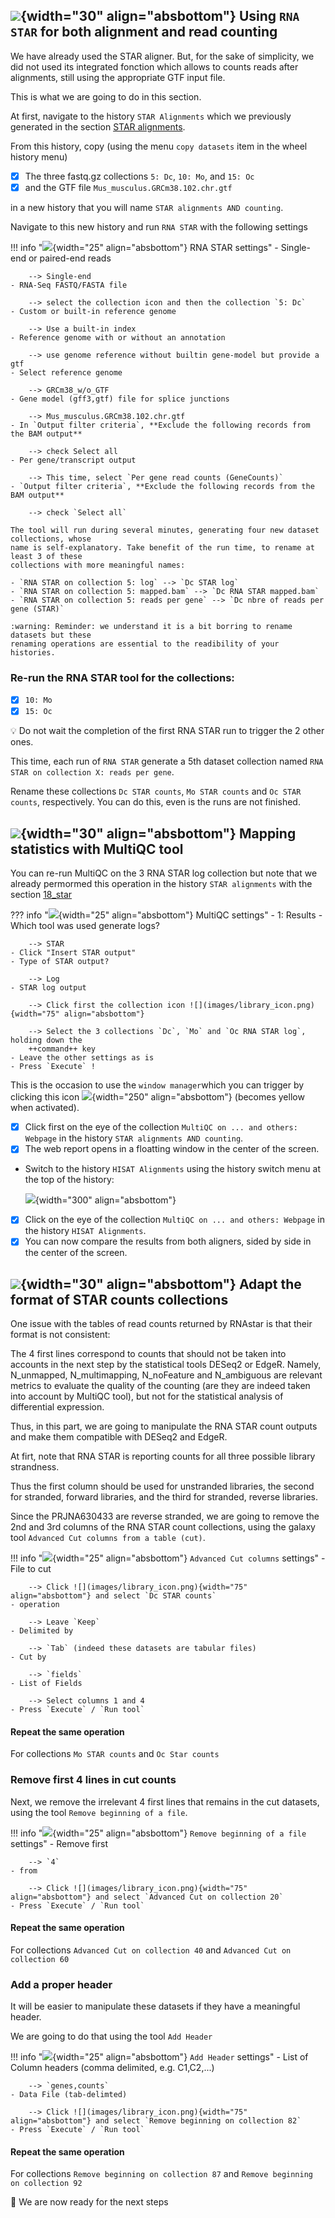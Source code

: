 ## ![](images/tool_small.png){width="30" align="absbottom"} Using `RNA STAR` for both alignment and read counting

We have already used the STAR aligner. But, for the sake of simplicity, we did not used its
integrated fonction which allows to counts reads after alignments, still using the appropriate
GTF input file.

This is what we are going to do in this section.

At first, navigate to the history `STAR Alignments` which we previously generated in the
section [STAR alignments](../18_star/#star-alignments).

From this history, copy (using the menu `copy datasets` item in the wheel history menu)

- [x] The three fastq.gz collections `5: Dc`, `10: Mo`, and `15: Oc`
- [x] and the GTF file `Mus_musculus.GRCm38.102.chr.gtf`

in a new history that you will name `STAR alignments AND counting`.

Navigate to this new history and run `RNA STAR` with the following settings


!!! info "![](images/tool_small.png){width="25" align="absbottom"} RNA STAR settings"
    - Single-end or paired-end reads
        
        --> Single-end
    - RNA-Seq FASTQ/FASTA file
        
        --> select the collection icon and then the collection `5: Dc`
    - Custom or built-in reference genome
        
        --> Use a built-in index
    - Reference genome with or without an annotation
        
        --> use genome reference without builtin gene-model but provide a gtf
    - Select reference genome
        
        --> GRCm38_w/o_GTF
    - Gene model (gff3,gtf) file for splice junctions
        
        --> Mus_musculus.GRCm38.102.chr.gtf
    - In `Output filter criteria`, **Exclude the following records from the BAM output**
        
        --> check Select all
    - Per gene/transcript output
        
        --> This time, select `Per gene read counts (GeneCounts)`
    - `Output filter criteria`, **Exclude the following records from the BAM output**
        
        --> check `Select all`

    The tool will run during several minutes, generating four new dataset collections, whose
    name is self-explanatory. Take benefit of the run time, to rename at least 3 of these
    collections with more meaningful names:
    
    - `RNA STAR on collection 5: log` --> `Dc STAR log`
    - `RNA STAR on collection 5: mapped.bam` --> `Dc RNA STAR mapped.bam`
    - `RNA STAR on collection 5: reads per gene` --> `Dc nbre of reads per gene (STAR)`
    
    :warning: Reminder: we understand it is a bit borring to rename datasets but these
    renaming operations are essential to the readibility of your histories.

### Re-run the RNA STAR tool for the collections:
- [x] `10: Mo`
- [x] `15: Oc`

:bulb: Do not wait the completion of the first RNA STAR run to trigger the 2 other ones.

This time, each run of `RNA STAR` generate a 5th dataset collection named
`RNA STAR on collection X: reads per gene`.

Rename these collections `Dc STAR counts`, `Mo STAR counts` and `Oc STAR counts`,
respectively. You can do this, even is the runs are not finished.

## ![](images/tool_small.png){width="30" align="absbottom"} Mapping statistics with MultiQC tool

You can re-run MultiQC on the 3 RNA STAR log collection but note that we already permormed
this operation in the history `STAR alignments` with the section [18_star](../18_star/#mapping-statistics-with-multiqc-tool)

??? info "![](images/tool_small.png){width="25" align="absbottom"} MultiQC settings"
    - 1: Results
    - Which tool was used generate logs?
        
        --> STAR
    - Click "Insert STAR output"
    - Type of STAR output?
        
        --> Log
    - STAR log output
        
        --> Click first the collection icon ![](images/library_icon.png){width="75" align="absbottom"}
        
        --> Select the 3 collections `Dc`, `Mo` and `Oc RNA STAR log`, holding down the
        ++command++ key
    - Leave the other settings as is
    - Press `Execute` !

This is the occasion to use the `window manager`which you can trigger by clicking this
icon ![](images/window_manager_icon.png){width="250" align="absbottom"} (becomes yellow
when activated).

- [x] Click first on the eye of the collection `MultiQC on ... and others: Webpage` in the history
`STAR alignments AND counting`.
- [x] The web report opens in a floatting window in the center of the screen.
- Switch to the history `HISAT Alignments` using the history switch menu at the top of the history:
  
  ![](images/switch_history_icon.png){width="300" align="absbottom"}
  
- [x] Click on the eye of the collection `MultiQC on ... and others: Webpage` in the history
  `HISAT Alignments`.
- [x] You can now compare the results from both aligners, sided by side in the center of the
  screen.

## ![](images/tool_small.png){width="30" align="absbottom"} Adapt the format of STAR counts collections

One issue with the tables of read counts returned by RNAstar is that their format is not consistent:

The 4 first lines correspond to counts that should not be taken into accounts in the next
step by the statistical tools DESeq2 or EdgeR. Namely, N_unmapped, N_multimapping,
N_noFeature and N_ambiguous are relevant metrics to evaluate the quality of the counting
(are they are indeed taken into account by MultiQC tool), but not for the statistical
analysis of differential expression.

Thus, in this part, we are going to manipulate the RNA STAR count outputs and make them
compatible with DESeq2 and EdgeR.

At firt, note that RNA STAR is reporting counts for all three possible library strandness.

Thus the first column should be used for unstranded libraries, the second for stranded,
forward libraries, and the third for stranded, reverse libraries.

Since the PRJNA630433 are reverse stranded, we are going to remove the 2nd and 3rd columns
of the RNA STAR count collections, using the galaxy tool `Advanced Cut columns from a
table (cut)`.

!!! info "![](images/tool_small.png){width="25" align="absbottom"} `Advanced Cut columns` settings"
    - File to cut
        
        --> Click ![](images/library_icon.png){width="75" align="absbottom"} and select `Dc STAR counts`
    - operation
        
        --> Leave `Keep`
    - Delimited by
        
        --> `Tab` (indeed these datasets are tabular files)
    - Cut by
        
        --> `fields`
    - List of Fields
        
        --> Select columns 1 and 4
    - Press `Execute` / `Run tool`

#### Repeat the same operation
For collections `Mo STAR counts` and `Oc Star counts`

### Remove first 4 lines in cut counts

Next, we remove the irrelevant 4 first lines that remains in the cut datasets, using the
tool `Remove beginning of a file`.

!!! info "![](images/tool_small.png){width="25" align="absbottom"} `Remove beginning of a file` settings"
    - Remove first
        
        --> `4`
    - from
        
        --> Click ![](images/library_icon.png){width="75" align="absbottom"} and select `Advanced Cut on collection 20`
    - Press `Execute` / `Run tool`

#### Repeat the same operation
For collections `Advanced Cut on collection 40` and `Advanced Cut on collection 60`


### Add a proper header

It will be easier to manipulate these datasets if they have a meaningful header.

We are going to do that using the tool `Add Header`

!!! info "![](images/tool_small.png){width="25" align="absbottom"} `Add Header` settings"
    - List of Column headers (comma delimited, e.g. C1,C2,...)
        
        --> `genes,counts`
    - Data File (tab-delimted)
        
        --> Click ![](images/library_icon.png){width="75" align="absbottom"} and select `Remove beginning on collection 82`
    - Press `Execute` / `Run tool`

#### Repeat the same operation
For collections `Remove beginning on collection 87` and `Remove beginning on collection 92`

:clap: We are now ready for the next steps

